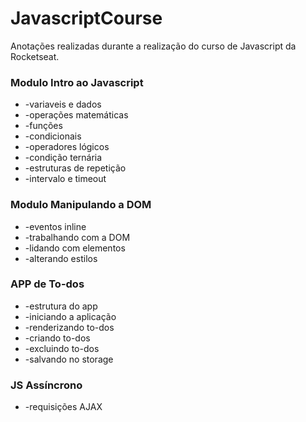 # JavascriptCourse

Anotações realizadas durante a realização do curso de Javascript da Rocketseat.

### Modulo Intro ao Javascript
* -variaveis e dados
* -operações matemáticas
* -funções
* -condicionais
* -operadores lógicos
* -condição ternária
* -estruturas de repetição
* -intervalo e timeout
### Modulo Manipulando a DOM
* -eventos inline
* -trabalhando com a DOM
* -lidando com elementos
* -alterando estilos
### APP de To-dos
* -estrutura do app
* -iniciando a aplicação
* -renderizando to-dos
* -criando to-dos
* -excluindo to-dos
* -salvando no storage
### JS Assíncrono
* -requisições AJAX



